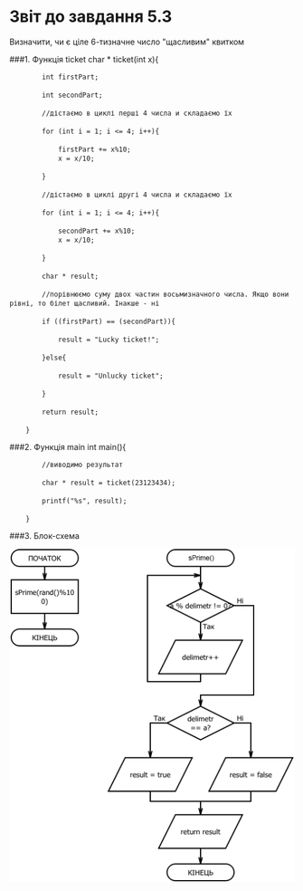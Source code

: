 # Звіт до завдання 5.3

Визначити, чи є ціле 6-тизначне число "щасливим" квитком

###1. Функція ticket
		char * ticket(int x){
		
			int firstPart;
		
			int secondPart;

			//дістаємо в циклі перші 4 числа и складаємо їх
	
			for (int i = 1; i <= 4; i++){
	
				firstPart += x%10;
				x = x/10; 
	
			}

			//дістаємо в циклі другі 4 числа и складаємо їх
	
			for (int i = 1; i <= 4; i++){
	
				secondPart += x%10;
				x = x/10; 
	
			}
	
			char * result;
			
			//порівнюємо суму двох частин восьмизначного числа. Якщо вони рівні, то білет щасливий. Інакше - ні
			
			if ((firstPart) == (secondPart)){
	
				result = "Lucky ticket!";
			
			}else{
	
				result = "Unlucky ticket";
	
			}
	
			return result;
	
		}


###2. Функція main
		int main(){
	
			//виводимо результат

			char * result = ticket(23123434);

			printf("%s", result);

		}
###3. Блок-схема

![](block-schemes/lab05/secondEx.png)

